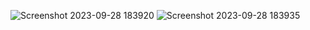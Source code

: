 ![Screenshot 2023-09-28 183920](https://github.com/raesen/A-star-Shortest-Path_Finder/assets/81528196/e117d851-8536-40ec-be34-e206f560e5c3)
![Screenshot 2023-09-28 183935](https://github.com/raesen/A-star-Shortest-Path_Finder/assets/81528196/a8faa4c4-1b4b-425b-8eab-4b960fc71d3a)
